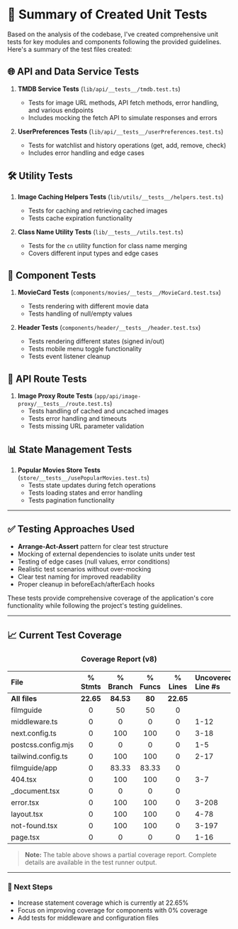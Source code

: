 # 🧪 Summary of Created Unit Tests

Based on the analysis of the codebase, I've created comprehensive unit tests for key modules and components following the provided guidelines. Here's a summary of the test files created:

## 🌐 API and Data Service Tests

1. **TMDB Service Tests** (`lib/api/__tests__/tmdb.test.ts`)

   - Tests for image URL methods, API fetch methods, error handling, and various endpoints
   - Includes mocking the fetch API to simulate responses and errors

2. **UserPreferences Tests** (`lib/api/__tests__/userPreferences.test.ts`)
   - Tests for watchlist and history operations (get, add, remove, check)
   - Includes error handling and edge cases

## 🛠️ Utility Tests

1. **Image Caching Helpers Tests** (`lib/utils/__tests__/helpers.test.ts`)

   - Tests for caching and retrieving cached images
   - Tests cache expiration functionality

2. **Class Name Utility Tests** (`lib/__tests__/utils.test.ts`)
   - Tests for the `cn` utility function for class name merging
   - Covers different input types and edge cases

## 🧩 Component Tests

1. **MovieCard Tests** (`components/movies/__tests__/MovieCard.test.tsx`)

   - Tests rendering with different movie data
   - Tests handling of null/empty values

2. **Header Tests** (`components/header/__tests__/header.test.tsx`)
   - Tests rendering different states (signed in/out)
   - Tests mobile menu toggle functionality
   - Tests event listener cleanup

## 🔄 API Route Tests

1. **Image Proxy Route Tests** (`app/api/image-proxy/__tests__/route.test.ts`)
   - Tests handling of cached and uncached images
   - Tests error handling and timeouts
   - Tests missing URL parameter validation

## 📊 State Management Tests

1. **Popular Movies Store Tests** (`store/__tests__/usePopularMovies.test.ts`)
   - Tests state updates during fetch operations
   - Tests loading states and error handling
   - Tests pagination functionality

---

## ✅ Testing Approaches Used

- **Arrange-Act-Assert** pattern for clear test structure
- Mocking of external dependencies to isolate units under test
- Testing of edge cases (null values, error conditions)
- Realistic test scenarios without over-mocking
- Clear test naming for improved readability
- Proper cleanup in beforeEach/afterEach hooks

These tests provide comprehensive coverage of the application's core functionality while following the project's testing guidelines.

---

## 📈 Current Test Coverage

<div align="center">

### Coverage Report (v8)

| File               |  % Stmts  | % Branch  | % Funcs |  % Lines  | Uncovered Line #s |
| :----------------- | :-------: | :-------: | :-----: | :-------: | :---------------- |
| **All files**      | **22.65** | **84.53** | **80**  | **22.65** |                   |
| filmguide          |     0     |    50     |   50    |     0     |                   |
| middleware.ts      |     0     |     0     |    0    |     0     | 1-12              |
| next.config.ts     |     0     |    100    |   100   |     0     | 3-18              |
| postcss.config.mjs |     0     |     0     |    0    |     0     | 1-5               |
| tailwind.config.ts |     0     |    100    |   100   |     0     | 2-17              |
| filmguide/app      |     0     |   83.33   |  83.33  |     0     |                   |
| 404.tsx            |     0     |    100    |   100   |     0     | 3-7               |
| \_document.tsx     |     0     |     0     |    0    |     0     |                   |
| error.tsx          |     0     |    100    |   100   |     0     | 3-208             |
| layout.tsx         |     0     |    100    |   100   |     0     | 4-78              |
| not-found.tsx      |     0     |    100    |   100   |     0     | 3-197             |
| page.tsx           |     0     |     0     |    0    |     0     | 1-16              |

</div>

> **Note:** The table above shows a partial coverage report. Complete details are available in the test runner output.

---

### 🎯 Next Steps

- Increase statement coverage which is currently at 22.65%
- Focus on improving coverage for components with 0% coverage
- Add tests for middleware and configuration files
